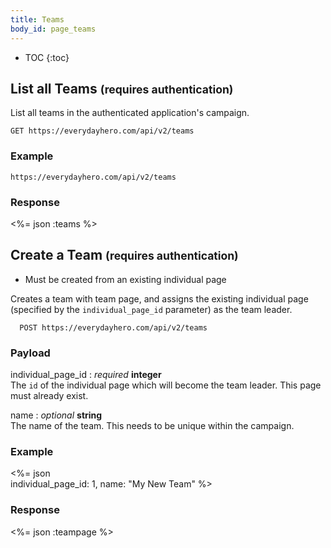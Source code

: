```yaml
---
title: Teams
body_id: page_teams
---
```


* TOC
{:toc}

## List all Teams <small>(requires authentication)</small>

List all teams in the authenticated application's campaign.

    GET https://everydayhero.com/api/v2/teams

### Example

    https://everydayhero.com/api/v2/teams

### Response

<%= json :teams %>

## Create a Team <small>(requires authentication)</small>

* Must be created from an existing individual page

Creates a team with team page, and assigns the existing individual page (specified by the `individual_page_id` parameter) as the team leader.


      POST https://everydayhero.com/api/v2/teams

### Payload

individual_page_id : _required_ **integer**<br/>
The `id` of the individual page which will become the team leader. This page must already exist.

name : _optional_ **string**<br/>
The name of the team. This needs to be unique within the campaign.

### Example

<%= json \
  individual_page_id: 1,
  name: "My New Team"
%>

### Response
<%= json :teampage %>
